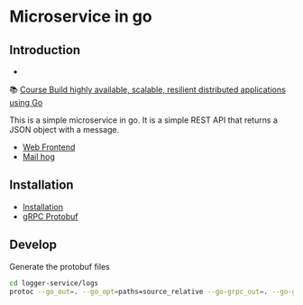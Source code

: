 # Microservice in go

## Introduction

-
📚 [Course Build highly available, scalable, resilient distributed applications using Go](https://novopayment.udemy.com/course/working-with-microservices-in-go)

This is a simple microservice in go. It is a simple REST API that returns a JSON object with a message.

- [Web Frontend](http://localhost/)
- [Mail hog](http://localhost:8025/)

## Installation

- [Installation](https://grpc.io/docs/protoc-installation/)
- [gRPC Protobuf](https://github.com/protocolbuffers/protobuf/releases)

## Develop

Generate the protobuf files

```bash
cd logger-service/logs
protoc --go_out=. --go_opt=paths=source_relative --go-grpc_out=. --go-grpc_opt=paths=source_relative logs.proto
```
